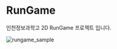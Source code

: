 # RunGame
인천정보과학고 2D RunGame 프로젝트 입니다.

![rungame_sample](https://user-images.githubusercontent.com/16313312/112775218-35059b80-9077-11eb-9d48-1f77701d1d7b.png)
